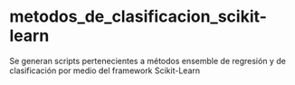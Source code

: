 # metodos_de_clasificacion_scikit-learn
Se generan scripts pertenecientes a métodos ensemble de regresión y de clasificación por medio del framework Scikit-Learn
